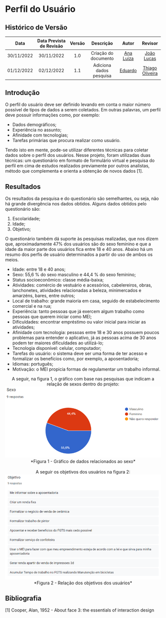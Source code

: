 # Perfil do Usuário

## <a>Histórico de Versão</a>
|Data|Data Prevista de Revisão|Versão|Descrição|Autor|Revisor|
| :----------: |:-----------:| :------: | :-----------: | :---------: |:---------: |
|30/11/2022|30/11/2022|1.0|Criação do documento| [Ana Luiza](https://github.com/AnHoff) | [João Lucas](https://github.com/HacKairos) |
|01/12/2022|02/12/2022|1.1|Adiciona dados pesquisa| [Eduardo](https://github.com/edudsan) |[Thiago Oliveira](https://github.com/Thiab394)|

## <a>Introdução</a>

O perfil do usuário deve ser definido levando em conta o maior número possível de tipos de dados a serem coletados. Em outras palavras, um perfil deve possuir informações como, por exemplo:

* Dados demográficos;
* Experiência no assunto;
* Afinidade com tecnologias;
* Tarefas primárias que procura realizar como usuário.

Tendo isto em mente, pode-se utilizar diferentes técnicas para coletar dados sobre o perfil dos usuários. Nesse projeto, foram utilizadas duas técnicas: um questionário em formato de formulário virtual e pesquisa do perfil em cima de estudos realizados previamente por outros analistas, método que complementa e orienta a obtenção de novos dados [1].

## <a>Resultados</a>
Os resultados da pesquisa e do questionário são semelhantes, ou seja, não há grande divergência nos dados obtidos. Alguns dados obtidos pelo questionário são:

1. Escolaridade;
2. Idade;
3. Objetivo;

O questionário também dá suporte às pesquisas realizadas, que nos dizem que, aproximadamente 47% dos usuários são do sexo feminino e que a idade da maior parte dos usuários fica entre 18 e 40 anos. Abaixo há um resumo dos perfis de usuário determinados a partir do uso de ambos os meios.

* Idade: entre 18 e 40 anos;
* Sexo: 55,6 % do sexo masculino e 44,4 % do sexo feminino;
* Status socioeconômico: classe média-baixa;
* Atividades: comércio de vestuário e acessórios, cabelereiros, obras, lanchonetes, atividades relacionadas a beleza, minimercados e amarzéns, bares, entre outros;
* Local de trabalho: grande maioria em casa, seguido de estabelecimento comercial e na rua;
* Experiência: tanto pessoas que já exercem algum trabalho como pessoas que querem iniciar como MEI;
* Dificuldades: encontrar empréstimo ou valor inicial para iniciar as atividades;
* Afinidade com tecnologia: pessoas entre 18 e 30 anos possuem poucos problemas para entender o aplicativo, já as pessoas acima de 30 anos podem ter maiores dificuldades ao utilizá-lo;
* Tecnologia disponível: celular, computador;
* Tarefas do usuário: o sistema deve ser uma forma de ter acesso e formalizar os benefícios como, por exemplo, a aposentadoria;
* Idiomas: português;
* Motivação: o MEI propicia formas de regulamentar um trabalho informal.

<Center>
A seguir, na figura 1, o gráfico com base nas pesquisas que indicam a relação de sexos dentro do projeto:
<img src='./../../assets/images/Sexo.png'><br>*Figura 1 - Gráfico de dados relacionados ao sexo*</img>
</Center>
<br>
<Center>
A seguir os objetivos dos usuários na figura 2:
<img src='./../../assets/images/Objetivos.png'><br>*Figura 2 - Relação dos objetivos dos usuários*</img>
</Center>

## <a>Bibliografia</a>
[1] Cooper, Alan, 1952 - About face 3: the essentials of interaction design